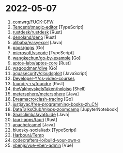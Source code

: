 # 2022-05-07

1. [comwrg/FUCK-GFW](https://github.com/comwrg/FUCK-GFW "记录各个包管理器使用代理的方法, 因为GFW已经浪费了已经数不清的时间, FUCK GFW") 
2. [Tencent/tmagic-editor](https://github.com/Tencent/tmagic-editor "") [TypeScript]
3. [rustdesk/rustdesk](https://github.com/rustdesk/rustdesk "Yet another remote desktop software") [Rust]
4. [denoland/deno](https://github.com/denoland/deno "A modern runtime for JavaScript and TypeScript.") [Rust]
5. [alibaba/easyexcel](https://github.com/alibaba/easyexcel "快速、简洁、解决大文件内存溢出的java处理Excel工具") [Java]
6. [gogs/gogs](https://github.com/gogs/gogs "Gogs is a painless self-hosted Git service") [Go]
7. [microsoft/vscode](https://github.com/microsoft/vscode "Visual Studio Code") [TypeScript]
8. [wangkechun/go-by-example](https://github.com/wangkechun/go-by-example "") [Go]
9. [aptos-labs/aptos-core](https://github.com/aptos-labs/aptos-core "A layer 1 for everyone!") [Rust]
10. [wagoodman/dive](https://github.com/wagoodman/dive "A tool for exploring each layer in a docker image") [Go]
11. [aquasecurity/cloudsploit](https://github.com/aquasecurity/cloudsploit "Cloud Security Posture Management (CSPM)") [JavaScript]
12. [Developer-Y/cs-video-courses](https://github.com/Developer-Y/cs-video-courses "List of Computer Science courses with video lectures.") 
13. [foundry-rs/foundry](https://github.com/foundry-rs/foundry "Foundry is a blazing fast, portable and modular toolkit for Ethereum application development written in Rust.") [Rust]
14. [theVakhovskeIsTaken/holoiso](https://github.com/theVakhovskeIsTaken/holoiso "SteamOS 3 (Holo) archiso configuration") [Shell]
15. [metersphere/metersphere](https://github.com/metersphere/metersphere "MeterSphere 是一站式开源持续测试平台，覆盖测试管理、接口测试、UI 测试和性能测试等。搞测试，就选 MeterSphere！") [Java]
16. [Dreamacro/clash-tracing](https://github.com/Dreamacro/clash-tracing "") [Go]
17. [justjavac/free-programming-books-zh_CN](https://github.com/justjavac/free-programming-books-zh_CN "📚 免费的计算机编程类中文书籍，欢迎投稿") 
18. [DataTalksClub/mlops-zoomcamp](https://github.com/DataTalksClub/mlops-zoomcamp "Free MLOps course from DataTalks.Club") [JupyterNotebook]
19. [Snailclimb/JavaGuide](https://github.com/Snailclimb/JavaGuide "「Java学习+面试指南」一份涵盖大部分 Java 程序员所需要掌握的核心知识。准备 Java 面试，首选 JavaGuide！") [Java]
20. [tauri-apps/tauri](https://github.com/tauri-apps/tauri "Build smaller, faster, and more secure desktop applications with a web frontend.") [Rust]
21. [apache/camel](https://github.com/apache/camel "Apache Camel is an open source integration framework that empowers you to quickly and easily integrate various systems consuming or producing data.") [Java]
22. [bluesky-social/adx](https://github.com/bluesky-social/adx "Experiment in self-authenticating data structures for a federated social network") [TypeScript]
23. [HarbourJ/Temp](https://github.com/HarbourJ/Temp "ksjsb") 
24. [codecrafters-io/build-your-own-x](https://github.com/codecrafters-io/build-your-own-x "🤓 Build your own (insert technology here)") 
25. [vbenjs/vue-vben-admin](https://github.com/vbenjs/vue-vben-admin "A modern vue admin. It is based on Vue3, vite and TypeScript. It's fast！") [Vue]
